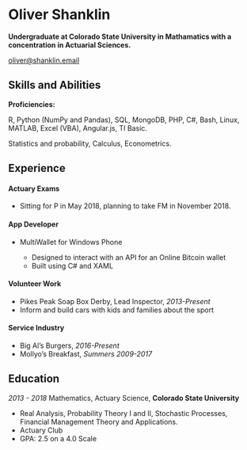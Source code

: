 # Oliver Shanklin

**Undergraduate at Colorado State University in Mathamatics with a concentration in Actuarial Sciences.**

oliver@shanklin.email

## Skills and Abilities

**Proficiencies:**

R, Python (NumPy and Pandas), SQL, MongoDB, PHP, C#, Bash, Linux, MATLAB, Excel (VBA), Angular.js, TI Basic.

Statistics and probability, Calculus, Econometrics.

## Experience

#### Actuary Exams

  * Sitting for P in May 2018, planning to take FM in November 2018. 

#### App Developer

* MultiWallet for Windows Phone

  * Designed to interact with an API for an Online Bitcoin wallet
  * Built using C# and XAML

#### Volunteer Work

  * Pikes Peak Soap Box Derby, Lead Inspector, *2013-Present*
  * Inform and build cars with kids and families about the sport

#### Service Industry

  * Big Al’s Burgers, *2016-Present*
  * Mollyo’s Breakfast, *Summers 2009-2017*


## Education

*2013 - 2018*
Mathematics, Actuary Science, **Colorado State University**
* Real Analysis, Probability Theory I and II, Stochastic Processes, Financial Management Theory and Applications.
* Actuary Club
* GPA: 2.5 on a 4.0 Scale
